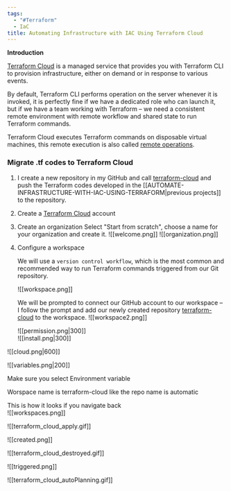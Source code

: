 ```yaml
---
tags:
  - "#Terraform"
  - IaC
title: Automating Infrastructure with IAC Using Terraform Cloud
---
```

<!--# AUTOMATE-INFRASTRUCTURE-WITH-IAC-USING-TERRAFORM-PART4 -->


**Introduction**

[Terraform Cloud](https://www.terraform.io/cloud) is a managed service that provides you with Terraform CLI to provision infrastructure, either on demand or in response to various events.

By default, Terraform CLI performs operation on the server whenever it is invoked, it is perfectly fine if we have a dedicated role who can launch it, but if we have a team working with Terraform – we need a consistent remote environment with remote workflow and shared state to run Terraform commands.

Terraform Cloud executes Terraform commands on disposable virtual machines, this remote execution is also called [remote operations](https://www.terraform.io/docs/cloud/run/index.html).


### Migrate .tf codes to Terraform Cloud

1. I create a new repository in my GitHub and call [terraform-cloud](https://github.com/hectorproko/terraform-cloud) and push the Terraform codes developed in the [[AUTOMATE-INFRASTRUCTURE-WITH-IAC-USING-TERRAFORM|previous projects]] to the repository.
   
2. Create a [Terraform Cloud](https://www.terraform.io/cloud) account

3. Create an organization
   Select "Start from scratch", choose a name for your organization and create it.
   ![[welcome.png]]
   ![[organization.png]]

3. Configure a workspace
   
   We will use a `version control workflow`, which is the most common and recommended way to run Terraform commands triggered from our Git repository.
   
   ![[workspace.png]]
   
   We will be prompted to connect our GitHub account to our workspace – I follow the prompt and add our newly created repository [terraform-cloud](https://github.com/hectorproko/terraform-cloud)  to the workspace.
   ![[workspace2.png]]
   
   
   ![[permission.png|300]]  
   ![[install.png|300]]  

  ![[cloud.png|600]]




![[variables.png|200]]

Make sure you select Environment variable  

Worspace name is terraform-cloud like the repo name is automatic  



This is how it looks if you navigate back  
![[workspaces.png]]


![[terraform_cloud_apply.gif]]


![[created.png]]  


![[terraform_cloud_destroyed.gif]]


![[triggered.png]]


![[terraform_cloud_autoPlanning.gif]]




